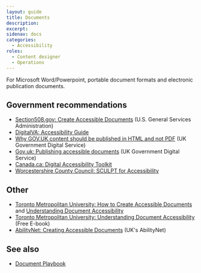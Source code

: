 ```yaml
---
layout: guide
title: Documents
description: 
excerpt: 
sidenav: docs
categories:
  - Accessibility
roles:
  - Content designer
  - Operations
---
```

 
For Microsoft Word/Powerpoint, portable document formats and electronic publication documents.

## Government recommendations
*   [Section508.gov: Create Accessible Documents](https://www.section508.gov/create/documents) (U.S. General Services Administration)
*   [DigitalVA: Accessibility Guide](https://www.oit.va.gov/accessibility/)
*   [Why GOV.UK content should be published in HTML and not PDF](https://gds.blog.gov.uk/2018/07/16/why-gov-uk-content-should-be-published-in-html-and-not-pdf/) (UK Government Digital Service)
*   [Gov.uk: Publishing accessible documents](https://www.gov.uk/guidance/publishing-accessible-documents) (UK Government Digital Service)
*   [Canada.ca: Digital Accessibility Toolkit](https://a11y.canada.ca/en/)
*   [Worcestershire County Council: SCULPT for Accessibility](https://www.worcestershire.gov.uk/council-services/business/digital-worcestershire/sculpt-accessibility)

## Other
*   [Toronto Metropolitan University: How to Create Accessible Documents](https://www.torontomu.ca/accessibility/guides-resources/accessible-documents/) and [Understanding Document Accessibility](https://de.torontomu.ca/wa/documents/)
*   [Toronto Metropolitan University: Understanding Document Accessibility](https://pressbooks.library.ryerson.ca/docs/) (Free E-book)
*   [AbilityNet: Creating Accessible Documents](https://abilitynet.org.uk/factsheets/creating-accessible-documents-0) (UK's AbilityNet)

## See also
* [Document Playbook](/playbook/documents)
